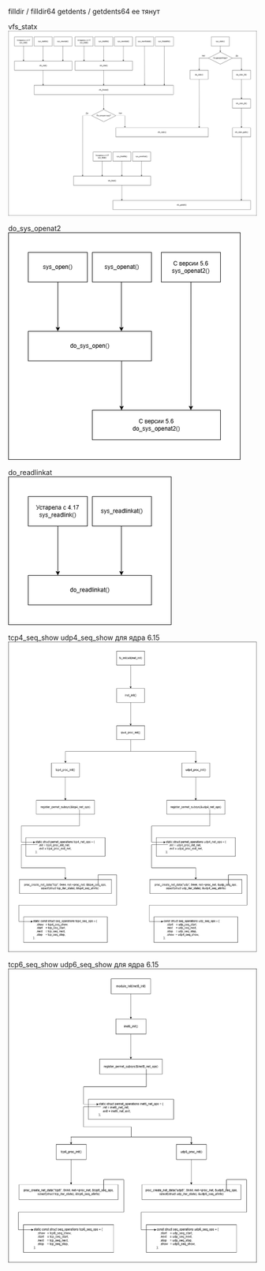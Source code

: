 
filldir / filldir64
getdents / getdents64 ее тянут

vfs_statx\
![alt text](images/hook_vfs_statx.png)

do_sys_openat2\
![alt text](images/hook_do_sys_openat2.png)

do_readlinkat\
![alt text](images/hook_do_readlinkat.png)


tcp4_seq_show
udp4_seq_show
для ядра 6.15
![alt text](images/hook_tcp_and_udp_4_seq_show.png)

tcp6_seq_show
udp6_seq_show
для ядра 6.15
![alt text](images/hook_tcp_and_udp_6_seq_show.png)